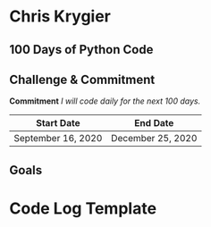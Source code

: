 # Chris Krygier

## 100 Days of Python Code

## Challenge & Commitment

**Commitment** *I will code daily for the next 100 days.*

|     Start Date     |     End Date      |
| -----------------  | ----------------  |
| September 16, 2020 | December 25, 2020 |

## Goals

<!--
- [ ] Code Daily for 100 days
- [ ] Expand my experience with coding
- [ ] Gain confidence in using Git and developing webpages
- [ ] Use the skills to automate tasks at work
-->

# Code Log Template

<!--
## 1.
### Day X: Date - Day

**Project**


**Progress**


**Link to Work**


**Thoughts**



-->
